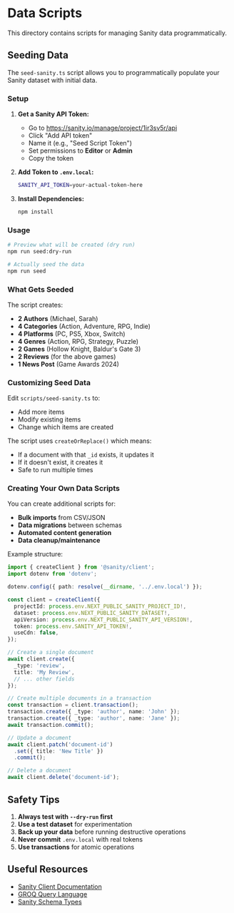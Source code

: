 # Data Scripts

This directory contains scripts for managing Sanity data programmatically.

## Seeding Data

The `seed-sanity.ts` script allows you to programmatically populate your Sanity dataset with initial data.

### Setup

1. **Get a Sanity API Token:**
   - Go to https://sanity.io/manage/project/1ir3sv5r/api
   - Click "Add API token"
   - Name it (e.g., "Seed Script Token")
   - Set permissions to **Editor** or **Admin**
   - Copy the token

2. **Add Token to `.env.local`:**
   ```bash
   SANITY_API_TOKEN=your-actual-token-here
   ```

3. **Install Dependencies:**
   ```bash
   npm install
   ```

### Usage

```bash
# Preview what will be created (dry run)
npm run seed:dry-run

# Actually seed the data
npm run seed
```

### What Gets Seeded

The script creates:
- **2 Authors** (Michael, Sarah)
- **4 Categories** (Action, Adventure, RPG, Indie)
- **4 Platforms** (PC, PS5, Xbox, Switch)
- **4 Genres** (Action, RPG, Strategy, Puzzle)
- **2 Games** (Hollow Knight, Baldur's Gate 3)
- **2 Reviews** (for the above games)
- **1 News Post** (Game Awards 2024)

### Customizing Seed Data

Edit `scripts/seed-sanity.ts` to:
- Add more items
- Modify existing items
- Change which items are created

The script uses `createOrReplace()` which means:
- If a document with that `_id` exists, it updates it
- If it doesn't exist, it creates it
- Safe to run multiple times

### Creating Your Own Data Scripts

You can create additional scripts for:
- **Bulk imports** from CSV/JSON
- **Data migrations** between schemas
- **Automated content generation**
- **Data cleanup/maintenance**

Example structure:
```typescript
import { createClient } from '@sanity/client';
import dotenv from 'dotenv';

dotenv.config({ path: resolve(__dirname, '../.env.local') });

const client = createClient({
  projectId: process.env.NEXT_PUBLIC_SANITY_PROJECT_ID!,
  dataset: process.env.NEXT_PUBLIC_SANITY_DATASET!,
  apiVersion: process.env.NEXT_PUBLIC_SANITY_API_VERSION!,
  token: process.env.SANITY_API_TOKEN!,
  useCdn: false,
});

// Create a single document
await client.create({
  _type: 'review',
  title: 'My Review',
  // ... other fields
});

// Create multiple documents in a transaction
const transaction = client.transaction();
transaction.create({ _type: 'author', name: 'John' });
transaction.create({ _type: 'author', name: 'Jane' });
await transaction.commit();

// Update a document
await client.patch('document-id')
  .set({ title: 'New Title' })
  .commit();

// Delete a document
await client.delete('document-id');
```

## Safety Tips

1. **Always test with `--dry-run` first**
2. **Use a test dataset** for experimentation
3. **Back up your data** before running destructive operations
4. **Never commit** `.env.local` with real tokens
5. **Use transactions** for atomic operations

## Useful Resources

- [Sanity Client Documentation](https://www.sanity.io/docs/js-client)
- [GROQ Query Language](https://www.sanity.io/docs/groq)
- [Sanity Schema Types](https://www.sanity.io/docs/schema-types)
